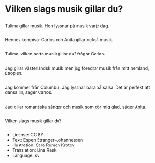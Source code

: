 # Vilken slags musik gillar du?

##
Tulima gillar musik. Hon lyssnar på musik varje dag.

##
Hennes kompisar Carlos och Anita gillar också musik.

##
Tulima, vilken sorts musik gillar du? frågar Carlos.

##
Jag gillar västerländsk musik men jag föredrar musik från mitt hemland, Etiopien.

##
Jag kommer från Columbia. Jag lyssnar bara på salsa. Det är perfekt att dansa till, säger Carlos.

##
Jag gillar romantiska sånger och musik som gör mig glad, säger Anita.

##
Vilken slags musik gillar du?

##
* License: CC BY
* Text: Espen Stranger-Johannessen
* Illustration: Sara Rumen Krotev
* Translation: Lina Rask
* Language: sv
